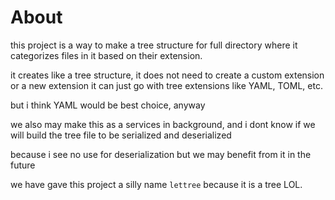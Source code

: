 # About
this project is a way to make a tree structure for full directory where it categorizes files in it based on their extension.

it creates like a tree structure, it does not need to create a custom extension or a new extension it can just go with tree extensions like YAML, TOML, etc.

but i think YAML would be best choice, anyway

we also may make this as a services in background, and i dont know if we will build the tree file to be serialized and deserialized 

because i see no use for deserialization but we may benefit from it in the future

we have gave this project a silly name `lettree` because it is a tree LOL.